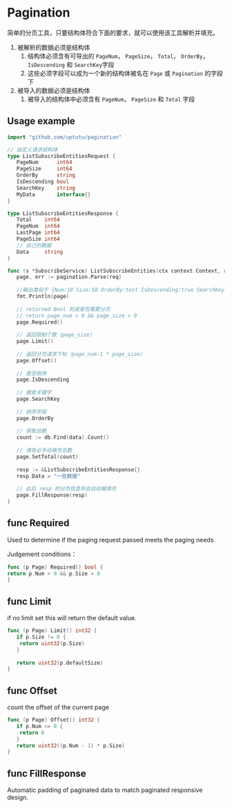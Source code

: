 # Pagination

简单的分页工具，只要结构体符合下面的要求，就可以使用该工具解析并填充。

1. 被解析的数据必须是结构体
    1. 结构体必须含有可导出的 `PageNum`， `PageSize`， `Total`， `OrderBy`， `IsDescending` 和 `SearchKey`字段
    2. 这些必须字段可以成为一个新的结构体被名在 `Page` 或 `Pagination` 的字段下
2. 被导入的数据必须是结构体
    1. 被导入的结构体中必须含有 `PageNum`， `PageSize` 和 `Total` 字段

## Usage example

```go
import "github.com/uptutu/pagination"

// 自定义请求结构体
type ListSubscribeEntitiesRequest {
   PageNum      int64
   PageSize     int64
   OrderBy      string
   IsDescending bool
   SearchKey    string
   MyData       interface{}
}

type ListSubscribeEntitiesResponse {
   Total    int64
   PageNum  int64
   LastPage int64
   PageSize int64
   // 自己的数据
   Data     string
}

func (s *SubscribeService) ListSubscribeEntities(ctx context.Context, req *pb.ListSubscribeEntitiesRequest) (*pb.ListSubscribeEntitiesResponse, error) {
   page, err := pagination.Parse(req)
   
   //输出类似于 {Num:10 Size:50 OrderBy:test IsDescending:true SearchKey:"search"}
   fmt.Println(page)
   
   // returned Bool 判读是否需要分页
   // return page_num > 0 && page_size > 0 
   page.Required()
   
   // 返回限制个数（page_size）
   page.Limit()
   
   // 返回分页请求下标（page_num-1 * page_size）
   page.Offset()
   
   // 是否倒序
   page.IsDescending
   
   // 搜索关键字
   page.SearchKey
   
   // 排序字段
   page.OrderBy
   
   // 获取总数
   count := db.Find(data).Count()
   
   // 请务必手动填充总数
   page.SetTotal(count)
   
   resp := &ListSubscribeEntitiesResponse{}
   resp.Data = "一些数据"
   
   // 此后 resp 的分页信息将会自动被填充
   page.FillResponse(resp)
}

```

## func Required

Used to determine if the paging request passed meets the paging needs

Judgement conditions：

```go
func (p Page) Required() bool {
return p.Num > 0 && p.Size > 0
}
```

## func Limit

if no limit set this will return the default value.

```go
func (p Page) Limit() int32 {
   if p.Size != 0 {
    return uint32(p.Size)
   }
   
   return uint32(p.defaultSize)
}
```

## func Offset

count the offset of the current page

```go
func (p Page) Offset() int32 {
   if p.Num <= 0 {
    return 0
   }
   return uint32((p.Num - 1) * p.Size)
}
```

## func FillResponse

Automatic padding of paginated data to match paginated responsive design.
